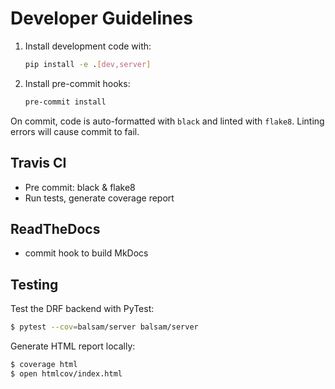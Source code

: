 # Developer Guidelines

1. Install development code with:
    ```bash
    pip install -e .[dev,server]
    ```
2. Install pre-commit hooks:
    ```bash
    pre-commit install
    ```

On commit, code is auto-formatted with `black` and linted with `flake8`.  Linting errors will cause commit to fail.

## Travis CI
- Pre commit: black & flake8
- Run tests, generate coverage report

## ReadTheDocs
- commit hook to build MkDocs

## Testing

Test the DRF backend with PyTest:
```bash
$ pytest --cov=balsam/server balsam/server
```

Generate HTML report locally:
```bash
$ coverage html
$ open htmlcov/index.html
```